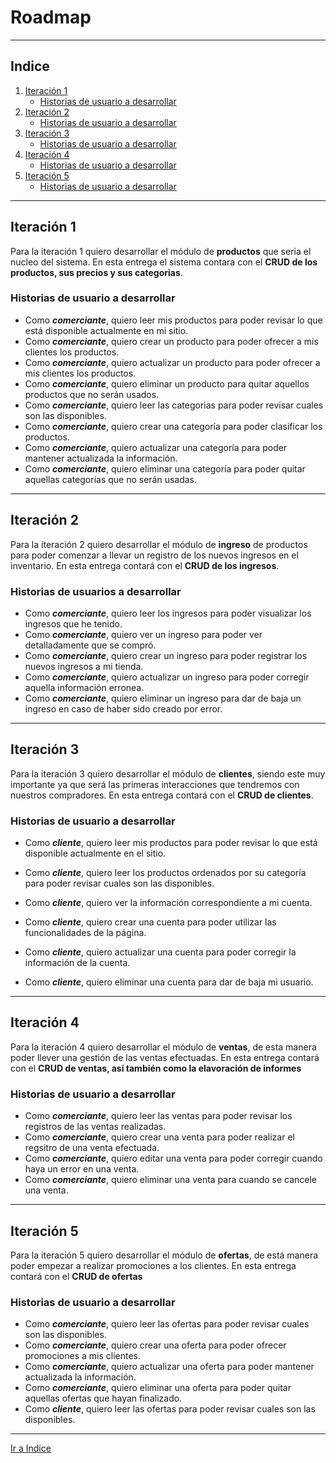 # Roadmap

---
## Indice
1. [Iteración 1](#iteración-1)
    - [Historias de usuario a desarrollar](#historias-de-usuario-a-desarrollar)
2. [Iteración 2](#iteración-2)
    - [Historias de usuario a desarrollar](#historias-de-usuario-a-desarrollar-1)
3. [Iteración 3](#iteración-3)
    - [Historias de usuario a desarrollar](#historias-de-usuario-a-desarrollar-2)
4. [Iteración 4](#iteración-4)
    - [Historias de usuario a desarrollar](#historias-de-usuario-a-desarrollar-3)
5. [Iteración 5](#iteración-5)
    - [Historias de usuario a desarrollar](#historias-de-usuario-a-desarrollar-4)

---

## Iteración 1
Para la iteración 1 quiero desarrollar el módulo de **productos** que seria el nucleo del sistema.
En esta entrega el sistema contara con el **CRUD de los productos, sus precios y sus categorias**.

### Historias de usuario a desarrollar
- Como _**comerciante**_, quiero leer mis productos para poder revisar lo que está disponible actualmente en mi sitio.
- Como  _**comerciante**_, quiero crear un producto para poder ofrecer a mis clientes los productos.
- Como  _**comerciante**_, quiero actualizar un producto para poder ofrecer a mis clientes los productos.
- Como  _**comerciante**_, quiero eliminar un producto para quitar aquellos productos que no serán usados.
- Como _**comerciante**_, quiero leer las categorias para poder revisar cuales son las disponibles.
- Como  _**comerciante**_, quiero crear una categoría para poder clasificar los productos.
- Como  _**comerciante**_, quiero actualizar una categoría para poder mantener actualizada la información.
- Como  _**comerciante**_, quiero eliminar una categoría para poder quitar aquellas categorías que no serán usadas.

---
## Iteración 2
Para la iteración 2 quiero desarrollar el módulo de **ingreso** de productos para poder comenzar a llevar un registro de los nuevos ingresos en el inventario.
En esta entrega contará con el **CRUD de los ingresos**.

### Historias de usuarios a desarrollar
- Como _**comerciante**_, quiero leer los ingresos para poder visualizar los ingresos que he tenido.
- Como _**comerciante**_, quiero ver un ingreso para poder ver detalladamente que se compró.
- Como _**comerciante**_, quiero crear un ingreso para poder registrar los nuevos ingresos a mi tienda.
- Como _**comerciante**_, quiero actualizar un ingreso para poder corregir aquella información erronea.
- Como _**comerciante**_, quiero eliminar un ingreso para dar de baja un ingreso en caso de haber sido creado por error.

---

## Iteración 3
Para la iteración 3 quiero desarrollar el módulo de **clientes**, siendo este muy importante ya que será las primeras interacciones que tendremos con nuestros compradores.
En esta entrega contará con el **CRUD de clientes**.

### Historias de usuario a desarrollar
- Como _**cliente**_, quiero leer mis productos para poder revisar lo que está disponible actualmente en el sitio.
- Como _**cliente**_, quiero leer los productos ordenados por su categoría para poder revisar cuales son las disponibles.

- Como _**cliente**_, quiero ver la información correspondiente a mi cuenta.
- Como  _**cliente**_, quiero crear una cuenta para poder utilizar las funcionalidades de la página.
- Como  _**cliente**_, quiero actualizar una cuenta para poder corregir la información de la cuenta.
- Como  _**cliente**_, quiero eliminar una cuenta para dar de baja mi usuario.

---

## Iteración 4
Para la iteración 4 quiero desarrollar el módulo de **ventas**, de esta manera poder llever una gestión de las ventas efectuadas.
En esta entrega contará con el **CRUD de ventas, así también como la elavoración de informes**

### Historias de usuario a desarrollar
- Como _**comerciante**_, quiero leer las ventas para poder revisar los registros de las ventas realizadas.
- Como _**comerciante**_, quiero crear una venta para poder realizar el regsitro de una venta efectuada.
- Como _**comerciante**_, quiero editar una venta para poder corregir cuando haya un error en una venta.
- Como _**comerciante**_, quiero eliminar una venta para cuando se cancele una venta.

---

## Iteración 5
Para la iteración 5 quiero desarrollar el módulo de **ofertas**, de está manera poder 
empezar a realizar promociones a los clientes.
En esta entrega contará con el **CRUD de ofertas**

### Historias de usuario a desarrollar

- Como _**comerciante**_, quiero leer las ofertas para poder revisar cuales son las disponibles.
- Como  _**comerciante**_, quiero crear una oferta para poder ofrecer promociones a mis clientes.
- Como  _**comerciante**_, quiero actualizar una oferta para poder mantener actualizada la información.
- Como  _**comerciante**_, quiero eliminar una oferta para poder quitar aquellas ofertas que hayan finalizado.
- Como _**cliente**_, quiero leer las ofertas para poder revisar cuales son las disponibles.

---
 [Ir a Indice](#indice)
